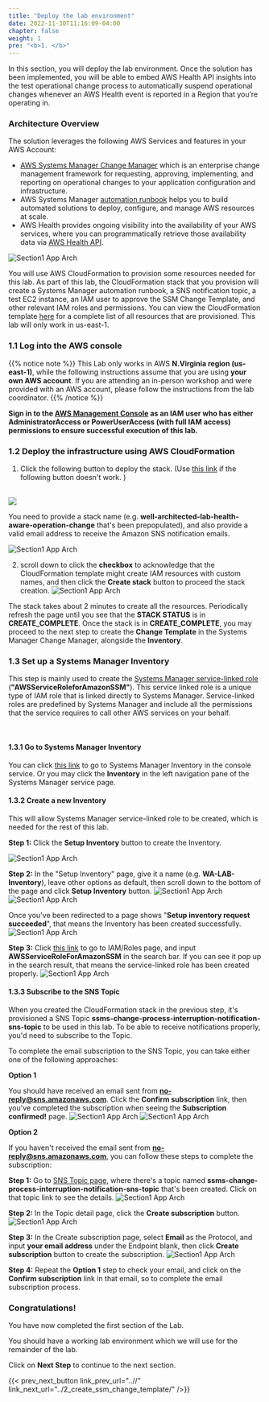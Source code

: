 ```yaml
---
title: "Deploy the lab environment"
date: 2022-11-30T11:16:09-04:00
chapter: false
weight: 1
pre: "<b>1. </b>"
---
```


In this section, you will deploy the lab environment. Once the solution has been implemented, you will be able to embed AWS Health API insights into the test operational change process to automatically suspend operational changes whenever an AWS Health event is reported in a Region that you’re operating in.

### Architecture Overview

The solution leverages the following AWS Services and features in your AWS Account:

* [AWS Systems Manager Change Manager](https://docs.aws.amazon.com/systems-manager/latest/userguide/change-manager.html) which is an enterprise change management framework for requesting, approving, implementing, and reporting on operational changes to your application configuration and infrastructure. 
* AWS Systems Manager [automation runbook](https://docs.aws.amazon.com/systems-manager/latest/userguide/automation-documents.html) helps you to build automated solutions to deploy, configure, and manage AWS resources at scale.
* AWS Health provides ongoing visibility into the availability of your AWS services, where you can programmatically retrieve those availability data via [AWS Health API](https://docs.aws.amazon.com/health/latest/ug/health-api.html).

![Section1 App Arch](/Operations/200_Build_AWS_Health_Aware_Operation_Change_Process/Images/section1_solution_architect.png)

You will use AWS CloudFormation to provision some resources needed for this lab. As part of this lab, the CloudFormation stack that you provision will create a Systems Manager automation runbook, a SNS notification topic, a test EC2 instance, an IAM user to approve the SSM Change Template, and other relevant IAM roles and permissions. You can view the CloudFormation template [here](/Operations/200_Build_AWS_Health_Aware_Operation_Change_Process/Code/cfn_health_aware_ssm_stack.yaml) for a complete list of all resources that are provisioned. This lab will only work in us-east-1.

### 1.1 Log into the AWS console

{{% notice note %}}
This Lab only works in AWS **N.Virginia region (us-east-1)**, while the following instructions assume that you are using **your own AWS account**. If you are attending an in-person workshop and were provided with an AWS account, please follow the instructions from the lab coordinator.
{{% /notice %}}



**Sign in to the [AWS Management Console](https://us-east-1.console.aws.amazon.com/console) as an IAM user who has either AdministratorAccess or PowerUserAccess (with full IAM access) permissions to ensure successful execution of this lab.**

### 1.2 Deploy the infrastructure using AWS CloudFormation

1. Click the following button to deploy the stack. (Use [this link](https://us-east-1.console.aws.amazon.com/cloudformation/home?region=us-east-1#/stacks/quickcreate?stackName=well-architected-lab-health-aware-operation-change&templateURL=https://aws-walab-build-health-aware-operation-change-process.s3.amazonaws.com/cfn_health_aware_ssm_stack.yaml) if the following button doesn't work. )

[\
![](https://d2908q01vomqb2.cloudfront.net/f1f836cb4ea6efb2a0b1b99f41ad8b103eff4b59/2019/10/30/LaunchCFN.png)](https://us-east-1.console.aws.amazon.com/cloudformation/home?region=us-east-1#/stacks/quickcreate?stackName=well-architected-lab-health-aware-operation-change&templateURL=https://aws-walab-build-health-aware-operation-change-process.s3.amazonaws.com/cfn_health_aware_ssm_stack.yaml)



You need to provide a stack name (e.g. **well-architected-lab-health-aware-operation-change** that's been prepopulated), and also provide a valid email address to receive the Amazon SNS notification emails.

![Section1 App Arch](/Operations/200_Build_AWS_Health_Aware_Operation_Change_Process/Images/section1_cfn_implementation.png)

2. scroll down to click the **checkbox** to acknowledge that the CloudFormation template might create IAM resources with custom names, and then click the **Create stack** button to proceed the stack creation.
![Section1 App Arch](/Operations/200_Build_AWS_Health_Aware_Operation_Change_Process/Images/section1_cfn_acknowledgement_create_stack.png)

The stack takes about 2 minutes to create all the resources. Periodically refresh the page until you see that the **STACK STATUS** is in **CREATE_COMPLETE**. Once the stack is in **CREATE_COMPLETE**, you may proceed to the next step to create the **Change Template** in the Systems Manager Change Manager, alongside the **Inventory**.


### 1.3 Set up a Systems Manager Inventory

This step is mainly used to create the [Systems Manager service-linked role](https://docs.aws.amazon.com/systems-manager/latest/userguide/using-service-linked-roles.html) (**"AWSServiceRoleforAmazonSSM"**). This service linked role is a unique type of IAM role that is linked directly to Systems Manager. Service-linked roles are predefined by Systems Manager and include all the permissions that the service requires to call other AWS services on your behalf. 

<br />

#### 1.3.1 Go to Systems Manager Inventory

You can click [this link](https://us-east-1.console.aws.amazon.com/systems-manager/inventory?region=us-east-1) to go to Systems Manager Inventory in the console service. Or you may click the **Inventory** in the left navigation pane of the Systems Manager service page. 

#### 1.3.2 Create a new Inventory

This will allow Systems Manager service-linked role to be created, which is needed for the rest of this lab.

**Step 1:** Click the **Setup Inventory** button to create the Inventory.

![Section1 App Arch](/Operations/200_Build_AWS_Health_Aware_Operation_Change_Process/Images/section1_click_create_inventory.png)

**Step 2:** In the "Setup Inventory" page, give it a name (e.g. **WA-LAB-Inventory**), leave other options as default, then scroll down to the bottom of the page and click **Setup Inventory** button.
![Section1 App Arch](/Operations/200_Build_AWS_Health_Aware_Operation_Change_Process/Images/section1_inventory_name.png)
![Section1 App Arch](/Operations/200_Build_AWS_Health_Aware_Operation_Change_Process/Images/section1_setup_inventory_confirm.png)

Once you've been redirected to a page shows "**Setup inventory request succeeded**", that means the Inventory has been created successfully.
![Section1 App Arch](/Operations/200_Build_AWS_Health_Aware_Operation_Change_Process/Images/section1_inventory_created.png)

**Step 3:** Click [this link](https://us-east-1.console.aws.amazon.com/iamv2/home?region=us-east-1#/roles) to go to IAM/Roles page, and input **AWSServiceRoleForAmazonSSM** in the search bar. If you can see it pop up in the search result, that means the service-linked role has been created properly.
![Section1 App Arch](/Operations/200_Build_AWS_Health_Aware_Operation_Change_Process/Images/section1_service_linked_role_validation.png)

#### 1.3.3 Subscribe to the SNS Topic

When you created the CloudFormation stack in the previous step, it's provisioned a SNS Topic **ssms-change-process-interruption-notification-sns-topic** to be used in this lab. To be able to receive notifications properly, you'd need to subscribe to the Topic.

To complete the email subscription to the SNS Topic, you can take either one of the following approaches:

**Option 1**

You should have received an email sent from **no-reply@sns.amazonaws.com**. Click the **Confirm subscription** link, then you've completed the subscription when seeing the **Subscription confirmed!** page.
![Section1 App Arch](/Operations/200_Build_AWS_Health_Aware_Operation_Change_Process/Images/section1_email_confirm_subscription.png)
![Section1 App Arch](/Operations/200_Build_AWS_Health_Aware_Operation_Change_Process/Images/section1_sns_subscription_confirmed_page.png)

**Option 2**

If you haven't received the email sent from **no-reply@sns.amazonaws.com**, you can follow these steps to complete the subscription:

**Step 1:** Go to [SNS Topic page](https://us-east-1.console.aws.amazon.com/sns/v3/home?region=us-east-1#/topics), where there's a topic named **ssms-change-process-interruption-notification-sns-topic** that's been created. Click on that topic link to see the details.
![Section1 App Arch](/Operations/200_Build_AWS_Health_Aware_Operation_Change_Process/Images/section1_sns_topic_page.png)

**Step 2:** In the Topic detail page, click the **Create subscription** button.
![Section1 App Arch](/Operations/200_Build_AWS_Health_Aware_Operation_Change_Process/Images/section1_sns_topic_detail_page.png)

**Step 3:** In the Create subscription page, select **Email** as the Protocol, and input **your email address** under the Endpoint blank, then click **Create subscription** button to create the subscription.
![Section1 App Arch](/Operations/200_Build_AWS_Health_Aware_Operation_Change_Process/Images/section1_sns_topic_page_create_subscription.png)

**Step 4:** Repeat the **Option 1** step to check your email, and click on the **Confirm subscription** link in that email, so to complete the email subscription process.

### Congratulations! 

You have now completed the first section of the Lab.

You should have a working lab environment which we will use for the remainder of the lab.

Click on **Next Step** to continue to the next section.

{{< prev_next_button link_prev_url="..//" link_next_url="../2_create_ssm_change_template/" />}}


